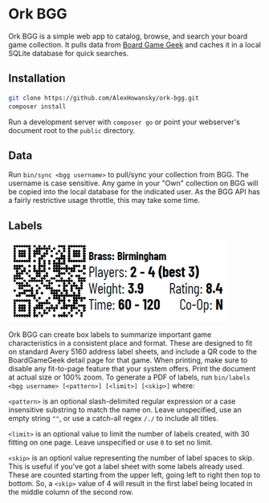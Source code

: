 # Ork BGG

Ork BGG is a simple web app to catalog, browse, and search your board game
collection. It pulls data from [Board Game Geek](http://boardgamegeek.com) and
caches it in a local SQLite database for quick searches.

## Installation

```sh
git clone https://github.com/AlexHowansky/ork-bgg.git
composer install
```

Run a development server with `composer go` or point your webserver's document
root to the `public` directory.

## Data

Run `bin/sync <bgg username>` to pull/sync your collection from BGG. The
username is case sensitive. Any game in your "Own" collection on BGG will be
copied into the local database for the indicated user. As the BGG API has a
fairly restrictive usage throttle, this may take some time.


## Labels

![example label](label.png "example label")

Ork BGG can create box labels to summarize important game characteristics in a
consistent place and format. These are designed to fit on standard Avery 5160
address label sheets, and include a QR code to the BoardGameGeek detail page
for that game. When printing, make sure to disable any fit-to-page feature that
your system offers. Print the document at actual size or 100% zoom. To generate
a PDF of labels, run `bin/labels <bgg username> [<pattern>] [<limit>] [<skip>]`
where:

`<pattern>` is an optional slash-delimited regular expression or a case
insensitive substring to match the name on. Leave unspecified, use an empty
string `""`, or use a catch-all regex `/./` to include all titles.

`<limit>` is an optional value to limit the number of labels created, with 30
fitting on one page. Leave unspecified or use `0` to set no limit.

`<skip>` is an optionl value representing the number of label spaces to skip.
This is useful if you've got a label sheet with some labels already used. These
are counted starting from the upper left, going left to right then top to
bottom. So, a `<skip>` value of 4 will result in the first label being located
in the middle column of the second row.
